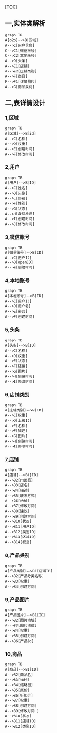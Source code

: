 [TOC]



## 一,实体类解析

```mermaid
graph TB
A[o2o]-->B[区域]
A-->C[用户信息]
C-->C1[微信账号]
C-->C2[本地账号]
A-->D[头条]
A-->E1[店铺]
A-->E2[店铺类别]
A-->F[商品]
F-->F1[详情图片]
A-->G[商品类别]
```

## 二,表详情设计

### 1,区域

```mermaid
graph TB
A[区域]-->B[id]
A-->C[名称]
A-->D[权重]
A-->E[创建时间]
A-->F[修改时间]
```

### 2,用户

```mermaid
graph TB
A[用户]-->B[ID]
A-->C[姓名]
A-->D[头像]
A-->E[邮箱]
A-->F[性别]
A-->G[状态]
A-->H[身份标识]
A-->I[创建时间]
A-->J[修改时间]
```

### 3,微信账号

```mermaid
graph TB
A[微信账号]-->B[ID]
A-->C[用户ID]
A-->D[openID]
A-->E[创建时间]
```

### 4,本地账号 

```mermaid
graph TB
A[本地账号]-->B[ID]
A-->C[用户ID]
A-->D[用户名]
A-->E[密码]
A-->F[创建时间]
```

### 5,头条

```mermaid
graph TB
A[头条]-->B[ID]
A-->C[名称]
A-->D[权重]
A-->E[状态]
A-->F[链接]
A-->G[图片]
A-->H[创建时间]
A-->I[修改时间]
```

### 6,店铺类别

```mermaid
graph TB
A[店铺类别]-->B[ID]
A-->C[权重]
A-->D[上级ID]
A-->E[名称]
A-->F[描述]
A-->G[图片]
A-->H[创建时间]
A-->I[修改时间]
```



### 7,店铺

```mermaid
graph TB
A[店铺]-->B1[ID]
A-->B2[门面照]
A-->B3[店名]
A-->B4[描述]
A-->B5[联系方式]
A-->B6[地址]
A-->B7[修改时间]
A-->B8[建议]
A-->B9[创建时间]
A-->B10[状态]
A-->B11[用户ID]
A-->B12[类别ID]
A-->B13[区域ID]
A-->B14[权重]
```

### 8,产品类别

```mermaid
graph TB
A[产品类别]-->B1[店铺ID]
A-->B2[产品分类名称]
A-->B3[权重]
A-->B4[创建时间]
```

### 9,产品图片

```mermaid
graph TB
A[产品图片]-->B1[ID]
A-->B2[图片地址]
A-->B3[图片描述]
A-->B4[权重]
A-->B5[创建时间]
A-->B6[产品Id]
```

### 10,商品

```mermaid
graph TB
A[商品]-->B1[ID]
A-->B2[商品名]
A-->B3[描述]
A-->B4[缩略图]
A-->B5[原价]
A-->B6[折扣价]
A-->B7[权重]
A-->B8[创建时间]
A-->B9[修改时间	]
A-->B10[状态]
A-->B11[店铺ID]
A-->B12[类别ID]
```

